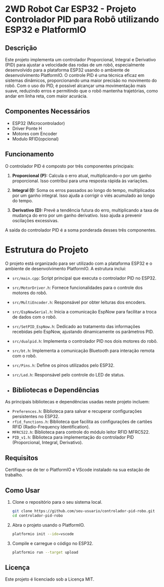 # 2WD Robot Car ESP32 - Projeto Controlador PID para Robô utilizando ESP32 e PlatformIO
## Descrição

Este projeto implementa um controlador Proporcional, Integral e Derivativo (PID) para ajustar a velocidade das rodas de um robô, especialmente desenvolvido para a plataforma ESP32 usando o ambiente de desenvolvimento PlatformIO. O controle PID é uma técnica eficaz em sistemas dinâmicos, proporcionando uma maior precisão no movimento do robô. Com o uso do PID, é possível alcançar uma movimentação mais suave, reduzindo erros e permitindo que o robô mantenha trajetórias, como andar em linha reta, com maior acurácia.

## Componentes Necessários

- ESP32 (Microcontrolador)
- Driver Ponte H
- Motores com Encoder
- Modulo RFID(opcional)

## Funcionamento

O controlador PID é composto por três componentes principais:

1. **Proporcional (P):** Calcula o erro atual, multiplicando-o por um ganho proporcional. Isso contribui para uma resposta rápida às variações.

2. **Integral (I):** Soma os erros passados ao longo do tempo, multiplicados por um ganho integral. Isso ajuda a corrigir o viés acumulado ao longo do tempo.

3. **Derivativo (D):** Prevê a tendência futura do erro, multiplicando a taxa de mudança do erro por um ganho derivativo. Isso ajuda a prevenir oscilações excessivas.

A saída do controlador PID é a soma ponderada desses três componentes.
 
# Estrutura do Projeto

O projeto está organizado para ser utilizado com a plataforma ESP32 e o ambiente de desenvolvimento PlatformIO. A estrutura inclui:

- `src/main.cpp`: Script principal que executa o controlador PID no ESP32.
- `src/MotorDriver.h`: Fornece funcionalidades para o controle dos motores do robô.
- `src/MultiEncoder.h`: Responsável por obter leituras dos encoders.
- `src/EspNowSerial.h`: Inicia a comunicação EspNow para facilitar a troca de dados com o robô.
- `src/SetPID_EspNow.h`: Dedicado ao tratamento das informações recebidas pelo EspNow, ajustando dinamicamente os parâmetros PID.
- `src/dualpid.h`: Implementa o controlador PID nos dois motores do robô.
- `src/bt.h`: Implementa a comunicação Bluetooth para interação remota com o robô.
- `src/Pins.h`: Define os pinos utilizados pelo ESP32. 
- `src/Led.h`: Responsável pelo controle do LED de status.

- ## Bibliotecas e Dependências

As principais bibliotecas e dependências usadas neste projeto incluem:

- `Preferences.h`: Biblioteca para salvar e recuperar configurações persistentes no ESP32.
- `rfid_functions.h`: Biblioteca que facilita as configurações de cartões RFID (Radio-Frequency Identification).
- `MFRC522.h`: Biblioteca para controle do módulo leitor RFID MFRC522.
- `PID_v1.h`: Biblioteca para implementação do controlador PID (Proporcional, Integral, Derivativo).

## Requisitos

Certifique-se de ter o PlatformIO e VScode instalado na sua estação de trabalho.

## Como Usar

1. Clone o repositório para o seu sistema local.
   ```bash
   git clone https://github.com/seu-usuario/controlador-pid-robo.git
   cd controlador-pid-robo
2. Abra o projeto usando o PlatformIO.

   ```bash
   platformio init --ide=vscode

3. Compile e carregue o código no ESP32.

   ```bash
   platformio run --target upload

## Licença

Este projeto é licenciado sob a Licença MIT.
